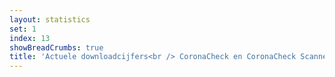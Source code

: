 ```yaml
---
layout: statistics
set: 1
index: 13
showBreadCrumbs: true
title: 'Actuele downloadcijfers<br /> CoronaCheck en CoronaCheck Scanner'
---
```

